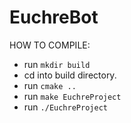 # EuchreBot

HOW TO COMPILE:
  * run ```mkdir build```
  * cd into build directory.
  * run ```cmake ..```
  * run ```make EuchreProject```
  * run ```./EuchreProject```
